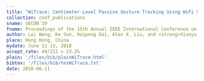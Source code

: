 ```yaml
---
title: "WiTrace: Centimeter-Level Passive Gesture Tracking Using WiFi Signals"
collection: conf_publications
sname: SECON'19
fname: Proceedings of the 15th Annual IEEE International Conference on Sensing, Communication, and Networking (SECON)
author: Lei Wang, Ke Sun, Haipeng Dai, Alex X. Liu, and <strong>Xiaoyu Wang</strong>
place: Hong Kong, China
mydate: June 11-13, 2018
accept_rate: 49/211 = 23.2%
plain: '/files/bib/plainWiTrace.html'
bibtex: '/files/bib/texWiTrace.txt'
date: 2018-06-11
---
```


<!--paperurl: 'http://academicpages.github.io/files/paper1.pdf'-->